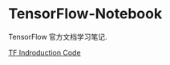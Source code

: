 # TensorFlow-Notebook
TensorFlow 官方文档学习笔记. 

[TF Indroduction Code](https://nbviewer.jupyter.org/github/Mrhs121/TensorFlow-Notebook/blob/master/TensorFlowFirstDemo1.ipynb)
